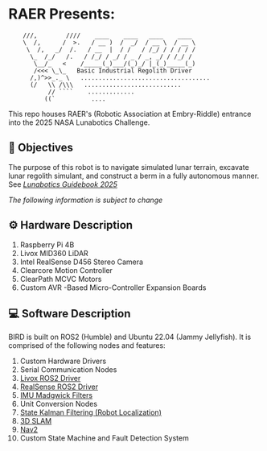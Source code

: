 

# RAER Presents:
 ```
     ///,        ////    ____    ____   ____    ____   
     \  /,      /  >.   / __ )  /  _/  / __ \  / __ \  
      \  /,   _/  /.   / __  |  / /   / /_/ / / / / /  
       \_  /_/   /.   / /_/ / _/ / _ / _, _/ / /_/ /   
        \__/_   <    /_____(_)___/(_)_/ |_(_)_____(_)  
        /<<< \_\_   Basic Industrial Regolith Driver   
       /,)^>>_._ \   ....................................  
       (/   \\ /\\\   ...........................        
            // ````    .............                       
           ((`          ....                                

```
This repo houses RAER's (Robotic Association at Embry-Riddle) entrance into the 2025 NASA Lunabotics Challenge.

## 🎯 Objectives
The purpose of this robot is to navigate simulated lunar terrain, excavate lunar regolith simulant, and construct a berm in a fully autonomous manner. See [*Lunabotics Guidebook 2025*](https://www.nasa.gov/wp-content/uploads/2024/08/lunaboticsguidebook-2025.pdf?emrc=2a35f5?emrc=2a35f5)

*The following information is subject to change*
## ⚙️ Hardware Description
1. Raspberry Pi 4B
2. Livox MID360 LiDAR
3. Intel RealSense D456 Stereo Camera
4. Clearcore Motion Controller
5. ClearPath MCVC Motors
6. Custom AVR -Based Micro-Controller Expansion Boards

## 💻 Software Description
BIRD is built on ROS2 (Humble) and Ubuntu 22.04 (Jammy Jellyfish). It is comprised of the following nodes and features:
1. Custom Hardware Drivers
2. Serial Communication Nodes
3. [Livox ROS2 Driver](https://github.com/Livox-SDK/livox_ros_driver2)
4. [RealSense ROS2 Driver](https://github.com/IntelRealSense/realsense-ros)
5. [IMU Madgwick Filters](https://wiki.ros.org/imu_filter_madgwick)
6. Unit Conversion Nodes
7. [State Kalman Filtering (Robot Localization)](https://docs.ros.org/en/melodic/api/robot_localization/html/index.html)
8. [3D SLAM](https://github.com/hku-mars/FAST_LIO/tree/ROS2)
9. [Nav2](https://docs.nav2.org/)
10. Custom State Machine and Fault Detection System